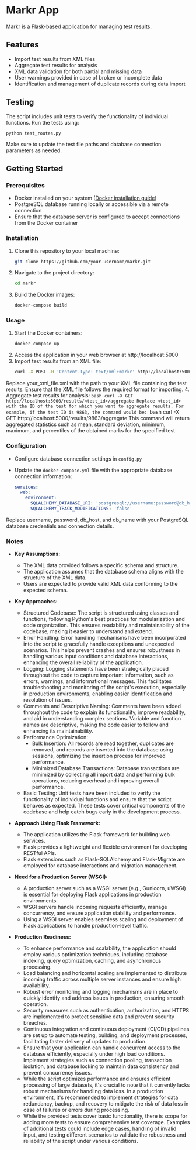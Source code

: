 # Markr App

Markr is a Flask-based application for managing test results.

## Features

- Import test results from XML files
- Aggregate test results for analysis
- XML data validation for both partial and missing data
- User warnings provided in case of broken or incomplete data
- Identification and management of duplicate records during data import

## Testing
The script includes unit tests to verify the functionality of individual functions. Run the tests using:
```
python test_routes.py
```
Make sure to update the test file paths and database connection parameters as needed.


## Getting Started

### Prerequisites

- Docker installed on your system ([Docker installation guide](https://docs.docker.com/get-docker/))
- PostgreSQL database running locally or accessible via a remote connection
- Ensure that the database server is configured to accept connections from the Docker container


### Installation

1. Clone this repository to your local machine:

   ```bash
   git clone https://github.com/your-username/markr.git
   
2. Navigate to the project directory:
    ```bash
    cd markr
3. Build the Docker images:
    ```bash
    docker-compose build

### Usage

1. Start the Docker containers:
    ```bash
    docker-compose up
2. Access the application in your web browser at http://localhost:5000
3. Import test results from an XML file:
    ```bash
    curl -X POST -H 'Content-Type: text/xml+markr' http://localhost:5000/import -d @your_xml_file.xml
Replace your_xml_file.xml with the path to your XML file containing the test results. Ensure that the XML file follows the required format for importing.
4. Aggregate test results for analysis:
    ```bash
   curl -X GET http://localhost:5000/results/<test_id>/aggregate
Replace <test_id> with the ID of the test for which you want to aggregate results. For example, if the test ID is 9863, the command would be:
    ```bash
   curl -X GET http://localhost:5000/results/9863/aggregate
This command will return aggregated statistics such as mean, standard deviation, minimum, maximum, and percentiles of the obtained marks for the specified test

### Configuration

- Configure database connection settings in `config.py`
- Update the `docker-compose.yml` file with the appropriate database connection information:

  ```yaml
  services:
    web:
      environment:
        SQLALCHEMY_DATABASE_URI: 'postgresql://username:password@db_host/db_name'
        SQLALCHEMY_TRACK_MODIFICATIONS: 'false'
Replace username, password, db_host, and db_name with your PostgreSQL database credentials and connection details.

### Notes

- **Key Assumptions:**
  - The XML data provided follows a specific schema and structure.
  - The application assumes that the database schema aligns with the structure of the XML data.
  - Users are expected to provide valid XML data conforming to the expected schema.
  
- **Key Approaches:**
  - Structured Codebase: The script is structured using classes and functions, following Python's best practices for modularization and code organization. This ensures readability and maintainability of the codebase, making it easier to understand and extend.
  - Error Handling: Error handling mechanisms have been incorporated into the script to gracefully handle exceptions and unexpected scenarios. This helps prevent crashes and ensures robustness in handling various input conditions and database interactions, enhancing the overall reliability of the application.
  - Logging: Logging statements have been strategically placed throughout the code to capture important information, such as errors, warnings, and informational messages. This facilitates troubleshooting and monitoring of the script's execution, especially in production environments, enabling easier identification and resolution of issues.
  - Comments and Descriptive Naming: Comments have been added throughout the code to explain its functionality, improve readability, and aid in understanding complex sections. Variable and function names are descriptive, making the code easier to follow and enhancing its maintainability.
  - Performance Optimization:
       - Bulk Insertion: All records are read together, duplicates are removed, and records are inserted into the database using sessions, optimizing the insertion process for improved performance.
       - Minimized Database Transactions: Database transactions are minimized by collecting all import data and performing bulk operations, reducing overhead and improving overall performance.
  - Basic Testing: Unit tests have been included to verify the functionality of individual functions and ensure that the script behaves as expected. These tests cover critical components of the codebase and help catch bugs early in the development process.


- **Approach Using Flask Framework:**
  - The application utilizes the Flask framework for building web services.
  - Flask provides a lightweight and flexible environment for developing RESTful APIs.
  - Flask extensions such as Flask-SQLAlchemy and Flask-Migrate are employed for database interactions and migration management.

- **Need for a Production Server (WSGI):**
  - A production server such as a WSGI server (e.g., Gunicorn, uWSGI) is essential for deploying Flask applications in production environments.
  - WSGI servers handle incoming requests efficiently, manage concurrency, and ensure application stability and performance.
  - Using a WSGI server enables seamless scaling and deployment of Flask applications to handle production-level traffic.

- **Production Readiness:** 
    - To enhance performance and scalability, the application should employ various optimization techniques, including database indexing, query optimization, caching, and asynchronous processing.
    - Load balancing and horizontal scaling are implemented to distribute incoming traffic across multiple server instances and ensure high availability.
    - Robust error monitoring and logging mechanisms are in place to quickly identify and address issues in production, ensuring smooth operation.
    - Security measures such as authentication, authorization, and HTTPS are implemented to protect sensitive data and prevent security breaches.
    - Continuous integration and continuous deployment (CI/CD) pipelines are set up to automate testing, building, and deployment processes, facilitating faster delivery of updates to production.
    - Ensure that your application can handle concurrent access to the database efficiently, especially under high load conditions. Implement strategies such as connection pooling, transaction isolation, and database locking to maintain data consistency and prevent concurrency issues.
    - While the script optimizes performance and ensures efficient processing of large datasets, it's crucial to note that it currently lacks robust mechanisms for handling data loss. In a production environment, it's recommended to implement strategies for data redundancy, backup, and recovery to mitigate the risk of data loss in case of failures or errors during processing.
    - While the provided tests cover basic functionality, there is scope for adding more tests to ensure comprehensive test coverage. Examples of additional tests could include edge cases, handling of invalid input, and testing different scenarios to validate the robustness and reliability of the script under various conditions.

    

    
    